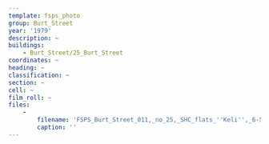 ```yaml
---
template: fsps_photo
group: Burt_Street
year: '1979'
description: ~
buildings:
    - Burt_Street/25_Burt_Street
coordinates: ~
heading: ~
classification: ~
section: ~
cell: ~
film_roll: ~
files:
    -
        filename: 'FSPS_Burt_Street_011,_no_25,_SHC_flats_''Keli'',_6-5-E,_1979.png'
        caption: ''
---
```


